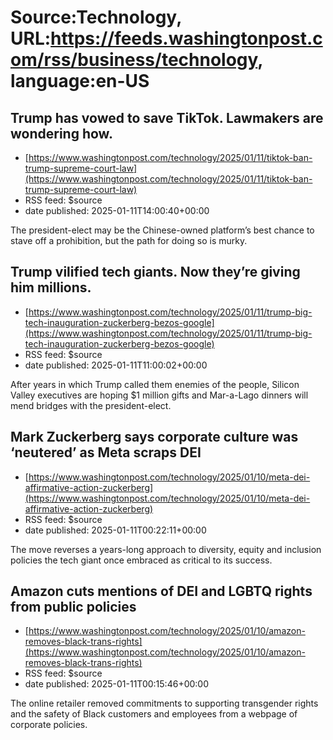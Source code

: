 # Source:Technology, URL:https://feeds.washingtonpost.com/rss/business/technology, language:en-US

## Trump has vowed to save TikTok. Lawmakers are wondering how.
 - [https://www.washingtonpost.com/technology/2025/01/11/tiktok-ban-trump-supreme-court-law](https://www.washingtonpost.com/technology/2025/01/11/tiktok-ban-trump-supreme-court-law)
 - RSS feed: $source
 - date published: 2025-01-11T14:00:40+00:00

The president-elect may be the Chinese-owned platform’s best chance to stave off a prohibition, but the path for doing so is murky.

## Trump vilified tech giants. Now they’re giving him millions.
 - [https://www.washingtonpost.com/technology/2025/01/11/trump-big-tech-inauguration-zuckerberg-bezos-google](https://www.washingtonpost.com/technology/2025/01/11/trump-big-tech-inauguration-zuckerberg-bezos-google)
 - RSS feed: $source
 - date published: 2025-01-11T11:00:02+00:00

After years in which Trump called them enemies of the people, Silicon Valley executives are hoping $1 million gifts and Mar-a-Lago dinners will mend bridges with the president-elect.

## Mark Zuckerberg says corporate culture was ‘neutered’ as Meta scraps DEI
 - [https://www.washingtonpost.com/technology/2025/01/10/meta-dei-affirmative-action-zuckerberg](https://www.washingtonpost.com/technology/2025/01/10/meta-dei-affirmative-action-zuckerberg)
 - RSS feed: $source
 - date published: 2025-01-11T00:22:11+00:00

The move reverses a years-long approach to diversity, equity and inclusion policies the tech giant once embraced as critical to its success.

## Amazon cuts mentions of DEI and LGBTQ rights from public policies
 - [https://www.washingtonpost.com/technology/2025/01/10/amazon-removes-black-trans-rights](https://www.washingtonpost.com/technology/2025/01/10/amazon-removes-black-trans-rights)
 - RSS feed: $source
 - date published: 2025-01-11T00:15:46+00:00

The online retailer removed commitments to supporting transgender rights and the safety of Black customers and employees from a webpage of corporate policies.

